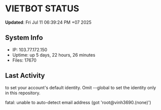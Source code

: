 # VIETBOT STATUS
**Updated**: Fri Jul 11 06:39:24 PM +07 2025

## System Info
- IP: 103.77.172.150
- Uptime: up 5 days, 22 hours, 26 minutes
- Files: 17670

## Last Activity

to set your account's default identity.
Omit --global to set the identity only in this repository.

fatal: unable to auto-detect email address (got 'root@vinh3690.(none)')
